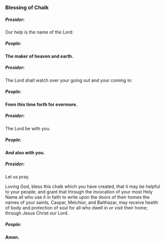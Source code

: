 ### Blessing of Chalk

##### Presider:
Our help is the name of the Lord:

##### **People:**
**The maker of heaven and earth.**

##### Presider:
The Lord shall watch over your going out and your coming in:

##### **People:**
**From this time forth for evermore.**

##### Presider:
The Lord be with you.

##### **People:**
**And also with you.**

##### Presider:
Let us pray.

Loving God, bless this chalk which you have created, that it may be helpful to your people; and grant that through the invocation of your most Holy Name all who use it in faith to write upon the doors of their homes the names of your saints, Caspar, Melchior, and Balthazar, may receive health of body and protection of soul for all who dwell in or visit their home; through Jesus Christ our Lord.

##### **People:**
**Amen.**
